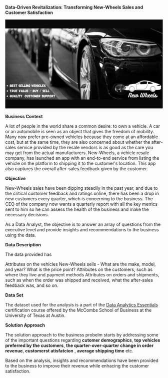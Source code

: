**Data-Driven Revitalization: Transforming New-Wheels Sales and Customer Satisfaction**

![New Wheels](assets/New%20Wheels.png)


**Business Context**

A lot of people in the world share a common desire: to own a vehicle. A car or an automobile is seen as an object that gives the freedom of mobility. Many now prefer pre-owned vehicles because they come at an affordable cost, but at the same time, they are also concerned about whether the after-sales service provided by the resale vendors is as good as the care you may get from the actual manufacturers. New-Wheels, a vehicle resale company, has launched an app with an end-to-end service from listing the vehicle on the platform to shipping it to the customer's location. This app also captures the overall after-sales feedback given by the customer.


**Objective**

New-Wheels sales have been dipping steadily in the past year, and due to the critical customer feedback and ratings online, there has been a drop in new customers every quarter, which is concerning to the business. The CEO of the company now wants a quarterly report with all the key metrics sent to him so he can assess the health of the business and make the necessary decisions.

As a Data Analyst, the objective is to answer an array of questions from the executive level and provide insights and recommendations to the business using the data. 

 
**Data Description**

The data provided has

Attributes on the vehicles New-Wheels sells - What are the make, model, and year? What is the price point?
Attributes on the customers, such as where they live and payment methods
Attributes on orders and shipments, such as when the order was shipped and received, what the after-sales feedback was, and so on.

**Data Set**

The dataset used for the analysis is a part of the [Data Analytics Essentials](https://www.mygreatlearning.com/data-analytics-essentials-online-course) certification course offered by the McCombs School of Business at the University of Texas at Austin.

**Solution Approach**

The solution approach to the business probelm starts by addressing some of the important questions regarding **cutomer demographics**, **top vehicles preferred by the customers**, **the quarter-over-quarter change in order revenue**, **customerst atisfatcion** , **average shipping time** etc. 

Based on the analysis, insights and recommendations have been provided to the business to improve their revenue while enhacing the customer satisfaction. 

